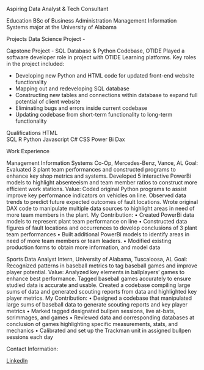 Aspiring Data Analyst & Tech Consultant

Education
BSc of Business Administration
Management Information Systems major at the University of Alabama

Projects
Data Science Project - 

Capstone Project -
SQL Database & Python Codebase, OTIDE
Played a software developer role in project with OTIDE Learning platforms. Key roles in the project included:
 - Developing new Python and HTML code for updated front-end website functionality
 - Mapping out and redeveloping SQL database
 - Constructing new tables and connections within database to expand full potential of client website
 - Eliminating bugs and errors inside current codebase
 - Updating codebase from short-term functionality to long-term functionality


Qualifications
HTML     
SQL
R
Python
Javascript
C#
CSS
Power Bi
Dax

Work Experience

Management Information Systems Co-Op, Mercedes-Benz, Vance, AL
Goal: Evaluated 3 plant team performances and constructed programs to enhance key shop metrics and systems. Developed 5 interactive PowerBi models to highlight absenteeism and team member ratios to construct more efficient work stations.
Value: Coded original Python programs to assist improve key performance indicators on vehicles on line. Observed data trends to predict future expected outcomes of fault locations. Wrote original DAX code to manipulate multiple data sources to highlight areas in need of more team members in the plant.
My Contribution:
•	Created PowerBi data models to represent plant team performance on line
•	Constructed data figures of fault locations and occurrences to develop conclusions of 3 plant team performances
•	Built additional PowerBi models to identify areas in need of more team members or team leaders.
•	Modified existing production forms to obtain more information, and model data

Sports Data Analyst Intern, University of Alabama, Tuscaloosa, AL
Goal: Recognized patterns in baseball metrics to tag baseball games and improve player potential.
Value: Analyzed key elements in ballplayers’ games to enhance best performance. Tagged baseball games accurately to ensure studied data is accurate and usable. Created a codebase compiling large sums of data and generated scouting reports from data and highlighted key player metrics.
My Contribution:
•	Designed a codebase that manipulated large sums of baseball data to generate scouting reports and key player metrics
•	Marked tagged designated bullpen sessions, live at-bats, scrimmages, and games
•	Reviewed data and corresponding databases at conclusion of games highlighting specific measurements, stats, and mechanics
•	Calibrated and set up the Trackman unit in assigned bullpen sessions each day


Contact Information:

[LinkedIn](https://www.linkedin.com/in/nickolasbartle/)


